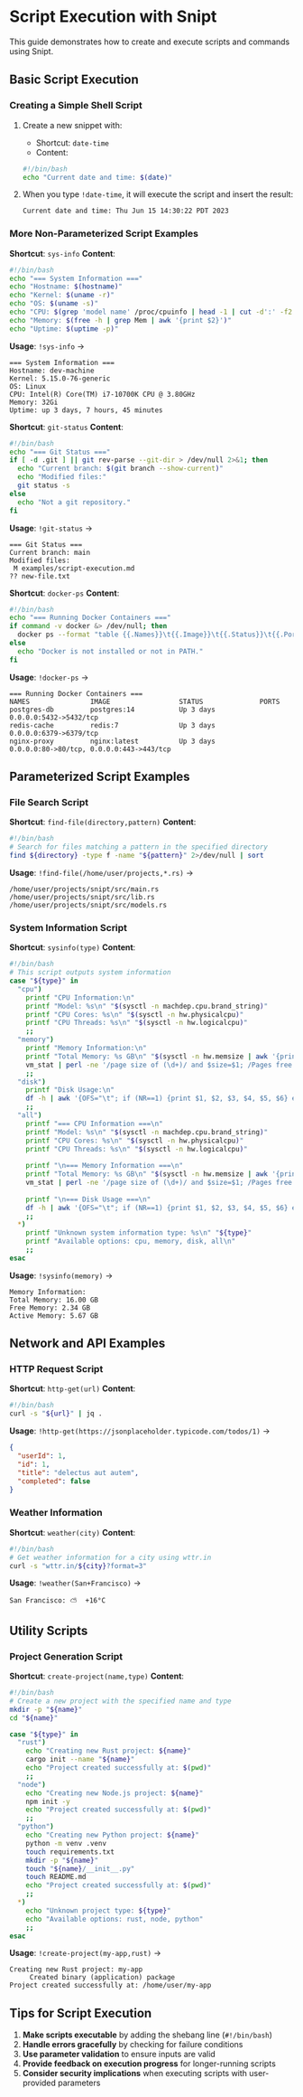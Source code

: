 # Script Execution with Snipt

This guide demonstrates how to create and execute scripts and commands using Snipt.

## Basic Script Execution

### Creating a Simple Shell Script

1. Create a new snippet with:
   - Shortcut: `date-time`
   - Content:
   ```bash
   #!/bin/bash
   echo "Current date and time: $(date)"
   ```

2. When you type `!date-time`, it will execute the script and insert the result:
   ```
   Current date and time: Thu Jun 15 14:30:22 PDT 2023
   ```

### More Non-Parameterized Script Examples

**Shortcut**: `sys-info`
**Content**:
```bash
#!/bin/bash
echo "=== System Information ==="
echo "Hostname: $(hostname)"
echo "Kernel: $(uname -r)"
echo "OS: $(uname -s)"
echo "CPU: $(grep 'model name' /proc/cpuinfo | head -1 | cut -d':' -f2 | sed 's/^[ \t]*//')"
echo "Memory: $(free -h | grep Mem | awk '{print $2}')"
echo "Uptime: $(uptime -p)"
```

**Usage**: `!sys-info` →
```
=== System Information ===
Hostname: dev-machine
Kernel: 5.15.0-76-generic
OS: Linux
CPU: Intel(R) Core(TM) i7-10700K CPU @ 3.80GHz
Memory: 32Gi
Uptime: up 3 days, 7 hours, 45 minutes
```

**Shortcut**: `git-status`
**Content**:
```bash
#!/bin/bash
echo "=== Git Status ==="
if [ -d .git ] || git rev-parse --git-dir > /dev/null 2>&1; then
  echo "Current branch: $(git branch --show-current)"
  echo "Modified files:"
  git status -s
else
  echo "Not a git repository."
fi
```

**Usage**: `!git-status` →
```
=== Git Status ===
Current branch: main
Modified files:
 M examples/script-execution.md
?? new-file.txt
```

**Shortcut**: `docker-ps`
**Content**:
```bash
#!/bin/bash
echo "=== Running Docker Containers ==="
if command -v docker &> /dev/null; then
  docker ps --format "table {{.Names}}\t{{.Image}}\t{{.Status}}\t{{.Ports}}"
else
  echo "Docker is not installed or not in PATH."
fi
```

**Usage**: `!docker-ps` →
```
=== Running Docker Containers ===
NAMES               IMAGE                 STATUS              PORTS
postgres-db         postgres:14           Up 3 days           0.0.0.0:5432->5432/tcp
redis-cache         redis:7               Up 3 days           0.0.0.0:6379->6379/tcp
nginx-proxy         nginx:latest          Up 3 days           0.0.0.0:80->80/tcp, 0.0.0.0:443->443/tcp
```

## Parameterized Script Examples

### File Search Script

**Shortcut**: `find-file(directory,pattern)`
**Content**:
```bash
#!/bin/bash
# Search for files matching a pattern in the specified directory
find ${directory} -type f -name "${pattern}" 2>/dev/null | sort
```

**Usage**: `!find-file(/home/user/projects,*.rs)` →
```
/home/user/projects/snipt/src/main.rs
/home/user/projects/snipt/src/lib.rs
/home/user/projects/snipt/src/models.rs
```

### System Information Script

**Shortcut**: `sysinfo(type)`
**Content**:
```bash
#!/bin/bash
# This script outputs system information
case "${type}" in
  "cpu")
    printf "CPU Information:\n"
    printf "Model: %s\n" "$(sysctl -n machdep.cpu.brand_string)"
    printf "CPU Cores: %s\n" "$(sysctl -n hw.physicalcpu)"
    printf "CPU Threads: %s\n" "$(sysctl -n hw.logicalcpu)"
    ;;
  "memory")
    printf "Memory Information:\n"
    printf "Total Memory: %s GB\n" "$(sysctl -n hw.memsize | awk '{printf "%.2f", $0/1073741824}')"
    vm_stat | perl -ne '/page size of (\d+)/ and $size=$1; /Pages free: (\d+)/ and printf("Free Memory: %.2f GB\n", $1 * $size / 1073741824); /Pages active: (\d+)/ and printf("Active Memory: %.2f GB\n", $1 * $size / 1073741824);'
    ;;
  "disk")
    printf "Disk Usage:\n"
    df -h | awk '{OFS="\t"; if (NR==1) {print $1, $2, $3, $4, $5, $6} else {sub(/%/, "", $5); print $1, $2, $3, $4, $5, $6}}'
    ;;
  "all")
    printf "=== CPU Information ===\n"
    printf "Model: %s\n" "$(sysctl -n machdep.cpu.brand_string)"
    printf "CPU Cores: %s\n" "$(sysctl -n hw.physicalcpu)"
    printf "CPU Threads: %s\n" "$(sysctl -n hw.logicalcpu)"
    
    printf "\n=== Memory Information ===\n"
    printf "Total Memory: %s GB\n" "$(sysctl -n hw.memsize | awk '{printf "%.2f", $0/1073741824}')"
    vm_stat | perl -ne '/page size of (\d+)/ and $size=$1; /Pages free: (\d+)/ and printf("Free Memory: %.2f GB\n", $1 * $size / 1073741824); /Pages active: (\d+)/ and printf("Active Memory: %.2f GB\n", $1 * $size / 1073741824);'
    
    printf "\n=== Disk Usage ===\n"
    df -h | awk '{OFS="\t"; if (NR==1) {print $1, $2, $3, $4, $5, $6} else {sub(/%/, "", $5); print $1, $2, $3, $4, $5, $6}}'
    ;;
  *)
    printf "Unknown system information type: %s\n" "${type}"
    printf "Available options: cpu, memory, disk, all\n"
    ;;
esac
```

**Usage**: `!sysinfo(memory)` →
```
Memory Information:
Total Memory: 16.00 GB
Free Memory: 2.34 GB
Active Memory: 5.67 GB
```

## Network and API Examples

### HTTP Request Script

**Shortcut**: `http-get(url)`
**Content**:
```bash
#!/bin/bash
curl -s "${url}" | jq .
```

**Usage**: `!http-get(https://jsonplaceholder.typicode.com/todos/1)` →
```json
{
  "userId": 1,
  "id": 1,
  "title": "delectus aut autem",
  "completed": false
}
```

### Weather Information

**Shortcut**: `weather(city)`
**Content**:
```bash
#!/bin/bash
# Get weather information for a city using wttr.in
curl -s "wttr.in/${city}?format=3"
```

**Usage**: `!weather(San+Francisco)` →
```
San Francisco: ⛅️  +16°C
```

## Utility Scripts

### Project Generation Script

**Shortcut**: `create-project(name,type)`
**Content**:
```bash
#!/bin/bash
# Create a new project with the specified name and type
mkdir -p "${name}"
cd "${name}"

case "${type}" in
  "rust")
    echo "Creating new Rust project: ${name}"
    cargo init --name "${name}"
    echo "Project created successfully at: $(pwd)"
    ;;
  "node")
    echo "Creating new Node.js project: ${name}"
    npm init -y
    echo "Project created successfully at: $(pwd)"
    ;;
  "python")
    echo "Creating new Python project: ${name}"
    python -m venv .venv
    touch requirements.txt
    mkdir -p "${name}"
    touch "${name}/__init__.py"
    touch README.md
    echo "Project created successfully at: $(pwd)"
    ;;
  *)
    echo "Unknown project type: ${type}"
    echo "Available options: rust, node, python"
    ;;
esac
```

**Usage**: `!create-project(my-app,rust)` →
```
Creating new Rust project: my-app
     Created binary (application) package
Project created successfully at: /home/user/my-app
```

## Tips for Script Execution

1. **Make scripts executable** by adding the shebang line (`#!/bin/bash`)
2. **Handle errors gracefully** by checking for failure conditions
3. **Use parameter validation** to ensure inputs are valid
4. **Provide feedback on execution progress** for longer-running scripts
5. **Consider security implications** when executing scripts with user-provided parameters 